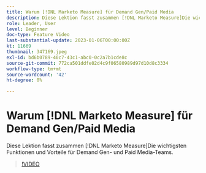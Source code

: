 ```yaml
---
title: Warum [!DNL Marketo Measure] für Demand Gen/Paid Media
description: Diese Lektion fasst zusammen [!DNL Marketo Measure]Die wichtigsten Funktionen und Vorteile für Demand Gen- und Paid Media-Teams.
role: Leader, User
level: Beginner
doc-type: Feature Video
last-substantial-update: 2023-01-06T00:00:00Z
kt: 11669
thumbnail: 347169.jpeg
exl-id: bd6b0789-40c7-43c1-abc0-0c2a7b1cde8c
source-git-commit: 772ca501ddfe02d4c9f06580989d97d10d8c3334
workflow-type: tm+mt
source-wordcount: '42'
ht-degree: 0%

---
```


# Warum [!DNL Marketo Measure] für Demand Gen/Paid Media

Diese Lektion fasst zusammen [!DNL Marketo Measure]Die wichtigsten Funktionen und Vorteile für Demand Gen- und Paid Media-Teams.

>[!VIDEO](https://video.tv.adobe.com/v/347169/?quality=12&learn=on)

